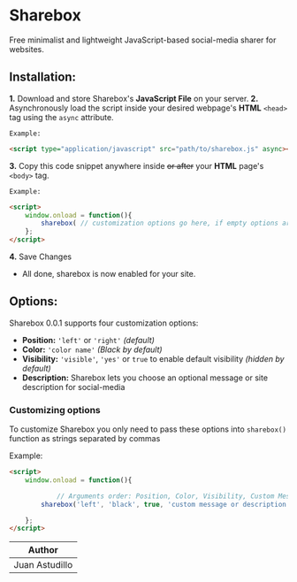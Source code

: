 # Sharebox

Free minimalist and lightweight JavaScript-based social-media sharer for websites.

## Installation:

**1.** Download and store Sharebox's **JavaScript File** on your server.
**2.** Asynchronously load the script inside your desired webpage's **HTML** `<head>` tag using the `async` attribute.

	Example:
```html
<script type="application/javascript" src="path/to/sharebox.js" async></script>
```

**3.** Copy this code snippet anywhere inside ~~or after~~ your **HTML** page's ```<body>``` tag.

	Example:
```html
<script>
	window.onload = function(){
		sharebox( // customization options go here, if empty options are set to default);
	};
</script>
```
**4.** Save Changes
* All done, sharebox is now enabled for your site.

## Options:

Sharebox 0.0.1 supports four customization options:

* **Position:** `'left'` or `'right'` _(default)_
* **Color:** `'color name'` _(Black by default)_
* **Visibility:** `'visible'`, `'yes'` or `true` to enable default visibility _(hidden by default)_
* **Description:** Sharebox lets you choose an optional message or site description for social-media

### Customizing options

To customize Sharebox you only need to pass these options into `sharebox()` function as strings separated by commas

Example:
```html
<script>
	window.onload = function(){

			// Arguments order: Position, Color, Visibility, Custom Message
		sharebox('left', 'black', true, 'custom message or description goes here (optional)');

	};
</script>
```

|Author        |
|--------------|
|Juan Astudillo|

